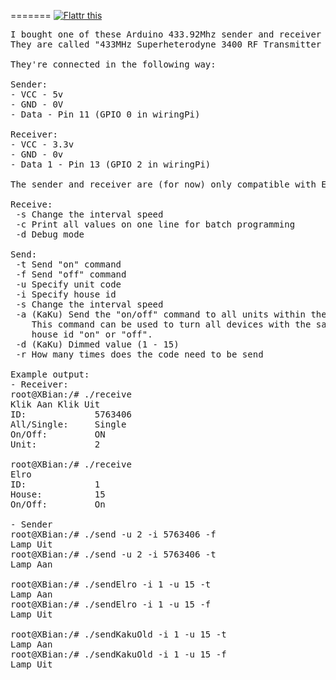 =======
<a href="http://flattr.com/thing/1106962/" target="_blank">
<img src="http://api.flattr.com/button/flattr-badge-large.png" alt="Flattr this" title="Flattr this" border="0" /></a>
<pre>
I bought one of these Arduino 433.92Mhz sender and receiver kits for controlling my Klik Aan Klik Uit en Elro devices. 
They are called "433MHz Superheterodyne 3400 RF Transmitter and Receiver link kit" and can be found on ebay for about $10.

They're connected in the following way:

Sender:
- VCC - 5v
- GND - 0V
- Data - Pin 11 (GPIO 0 in wiringPi)

Receiver:
- VCC - 3.3v
- GND - 0v
- Data 1 - Pin 13 (GPIO 2 in wiringPi)

The sender and receiver are (for now) only compatible with Elro devices, self learning Klik Aan Klik Uit devices (eg. model APA2-2300R) and older Klik Aan Klik Uit devices (eg. model PAT-103).

Receive:
 -s Change the interval speed
 -c Print all values on one line for batch programming
 -d Debug mode

Send:
 -t Send "on" command
 -f Send "off" command
 -u Specify unit code
 -i Specify house id
 -s Change the interval speed
 -a (KaKu) Send the "on/off" command to all units within the same house id.
    This command can be used to turn all devices with the same
    house id "on" or "off".
 -d (KaKu) Dimmed value (1 - 15)
 -r How many times does the code need to be send

Example output:
- Receiver:
root@XBian:/# ./receive
Klik Aan Klik Uit
ID:             5763406
All/Single:     Single
On/Off:         ON
Unit:           2

root@XBian:/# ./receive
Elro
ID:             1
House:          15
On/Off:         On

- Sender
root@XBian:/# ./send -u 2 -i 5763406 -f
Lamp Uit
root@XBian:/# ./send -u 2 -i 5763406 -t
Lamp Aan

root@XBian:/# ./sendElro -i 1 -u 15 -t
Lamp Aan
root@XBian:/# ./sendElro -i 1 -u 15 -f
Lamp Uit

root@XBian:/# ./sendKakuOld -i 1 -u 15 -t
Lamp Aan
root@XBian:/# ./sendKakuOld -i 1 -u 15 -f
Lamp Uit
</pre>
